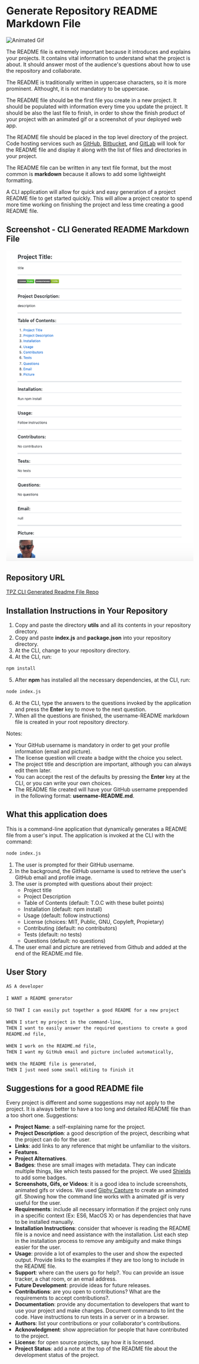 # Generate Repository README Markdown File

![Animated Gif](./img/cli-readme-file.gif)

The README file is extremely important because it introduces and explains your projects. It contains vital information to understand what the project is about. It should answer most of the audience's questions about how to use the repository and collaborate.

The README is traditionally written in uppercase characters, so it is more prominent. Althought, it is not mandatory to be uppercase.

The README file should be the first file you create in a new project. It should be populated with information every time you update the project. It should be also the last file to finish, in order to show the finish product of your project with an animated gif or a screenshot of your deployed web app.

The README file should be placed in the top level directory of the project. Code hosting services such as [GitHub](https://github.com/), [Bitbucket](https://bitbucket.org/), and [GitLab](https://about.gitlab.com/) will look for the README file and display it along with the list of files and directories in your project.

The README file can be written in any text file format, but the most common is __markdown__ because it allows to add some lightweight formatting.

A CLI application will allow for quick and easy generation of a project README file to get started quickly. This will allow a project creator to spend more time working on finishing the project and less time creating a good README file.

## Screenshot - CLI Generated README Markdown File

![CLI Generated Readme File Image](./img/screenshot-CLI-created-readme.png)

## Repository URL

[TPZ CLI Generated Readme File Repo](https://github.com/tomaspz/generate-repo-readme-file)

## Installation Instructions in Your Repository

1. Copy and paste the directory __utils__ and all its contents in your repository directory.
2. Copy and paste __index.js__ and __package.json__ into your repository directory.
3. At the CLI, change to your repository directory.
4. At the CLI, run: 

```sh
npm install
```
5. After __npm__ has installed all the necessary dependencies, at the CLI, run:

```sh
node index.js
```
6. At the CLI, type the answers to the questions invoked by the application and press the __Enter__ key to move to the next question. 
7. When all the questions are finished, the username-README markdown file is created in your root repository directory.

Notes:
* Your GitHub username is mandatory in order to get your profile information (email and picture).
* The license question will create a badge witht the choice you select.
* The project title and description are important, although you can always edit them later.
* You can accept the rest of the defaults by pressing the __Enter__ key at the CLI, or you can write your own choices.
* The README file created will have your GitHub username preppended in the following format: __username-README.md__.

## What this application does

This is a command-line application that dynamically generates a README file from a user's input. The application is invoked at the CLI with the command:

```sh
node index.js
```

1. The user is prompted for their GitHub username. 
2. In the background, the GitHub username is used to retrieve the user's GitHub email and profile image. 
3. The user is prompted with questions about their project:
    * Project title
    * Project Description
    * Table of Contents (default: T.O.C with these bullet points)
    * Installation (default: npm install)
    * Usage (default: follow instructions)
    * License (choices: MIT, Public, GNU, Copyleft, Propietary)
    * Contributing (default: no contributors)
    * Tests (default: no tests)
    * Questions (default: no questions)
4. The user email and picture are retrieved from Github and added at the end of the README.md file.

## User Story

```
AS A developer

I WANT a README generator

SO THAT I can easily put together a good README for a new project

WHEN I start my project in the command-line,
THEN I want to easily answer the required questions to create a good README.md file,

WHEN I work on the README.md file,
THEN I want my GitHub email and picture included automatically,

WHEN the README file is generated,
THEN I just need some small editing to finish it
```

## Suggestions for a good README file

Every project is different and some suggestions may not apply to the project. It is always better to have a too long and detailed README file than a too short one. Suggestions:

* __Project Name__: a self-explaining name for the project.
* __Project Description__: a good description of the project, describing what the project can do for the user.
* __Links__: add links to any reference that might be unfamiliar to the visitors. 
* __Features__. 
* __Project Alternatives__.
* __Badges__: these are small images with metadata. They can indicate multiple things, like which tests passed for the project. We used [Shields](https://shields.io/) to add some badges. 
* __Screenshots, Gifs, or Videos__: it is a good idea to include screenshots, animated gifs or videos. We used [Giphy Capture](https://apps.apple.com/us/app/giphy-capture-the-gif-maker/id668208984?mt=12) to create an animated gif. Showing how the command line works with a animated gif is very useful for the user.
* __Requirements__: include all necessary information if the project only runs in a specific context (Ex: ES6, MacOS X) or has dependencies that have to be installed manually.
* __Installation Instructions__: consider that whoever is reading the README file is a novice and need assistance with the installation. List each step in the installation process to remove any ambiguity and make things easier for the user. 
* __Usage__: provide a lot of examples to the user and show the expected output. Provide links to the examples if they are too long to include in the README file.
* __Support__: where can the users go for help?. You can provide an issue tracker, a chat room, or an email address.
* __Future Development__: provide ideas for future releases.
* __Contributions__: are you open to contributions? What are the requirements to accept contributions?.
* __Documentation__: provide any documentation to developers that want to use your project and make changes. Document commands to lint the code. Have instructions to run tests in a server or in a browser.
* __Authors__: list your contributions or your collaborator's contributions.
* __Acknowledgment__: show appreciation for people that have contributed to the project.
* __License__: for open source projects, say how it is licensed.
* __Project Status__: add a note at the top of the README file about the development status of the project. 
